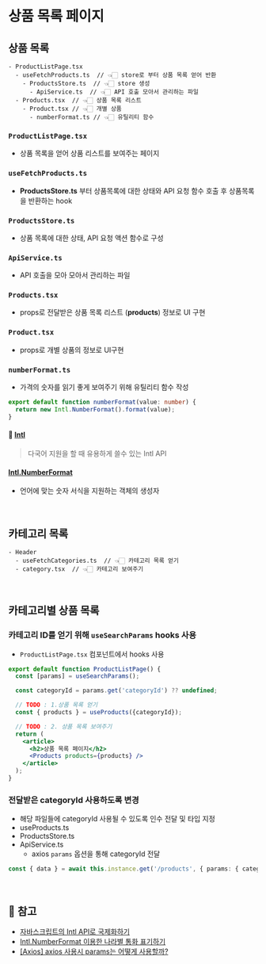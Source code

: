 # 상품 목록 페이지

## 상품 목록

```
- ProductListPage.tsx
  - useFetchProducts.ts  // 👈🏻 store로 부터 상품 목록 얻어 반환 
    - ProductsStore.ts  // 👈🏻 store 생성 
      - ApiService.ts  // 👈🏻 API 호출 모아서 관리하는 파일
  - Products.tsx  // 👈🏻 상품 목록 리스트 
    - Product.tsx // 👈🏻 개별 상품 
      - numberFormat.ts // 👈🏻 유틸리티 함수
```

### `ProductListPage.tsx`

- 상품 목록을 얻어 상품 리스트를 보여주는 페이지

### `useFetchProducts.ts`

- __ProductsStore.ts__ 부터 상품목록에 대한 상태와 API 요청 함수 호출 후 상품목록을 반환하는 hook

### `ProductsStore.ts`

- 상품 목록에 대한 상태, API 요청 액션 함수로 구성

### `ApiService.ts`

- API 호출을 모아 모아서 관리하는 파일

### `Products.tsx`

- props로 전달받은 상품 목록 리스트 (__products__) 정보로 UI 구현

### `Product.tsx`

- props로 개별 상품의 정보로 UI구현

### `numberFormat.ts`

- 가격의 숫자를 읽기 좋게 보여주기 위해 유틸리티 함수 작성

```ts
export default function numberFormat(value: number) {
  return new Intl.NumberFormat().format(value);
}
```

#### 📖 [Intl](https://developer.mozilla.org/en-US/docs/Web/JavaScript/Reference/Global_Objects/Intl)

> 다국어 지원을 할 때 유용하게 쓸수 있는 Intl API

#### [Intl.NumberFormat](https://developer.mozilla.org/ko/docs/Web/JavaScript/Reference/Global_Objects/Intl/NumberFormat)

- 언어에 맞는 숫자 서식을 지원하는 객체의 생성자

<br/>

## 카테고리 목록

```
- Header
  - useFetchCategories.ts  // 👈🏻 카테고리 목록 얻기
  - category.tsx  // 👈🏻 카테고리 보여주기
```

<br/>

## 카테고리별 상품 목록

### 카테고리 ID를 얻기 위해 `useSearchParams` hooks 사용

- `ProductListPage.tsx` 컴포넌트에서 hooks 사용

```jsx
export default function ProductListPage() {
  const [params] = useSearchParams();

  const categoryId = params.get('categoryId') ?? undefined;

  // TODO : 1.상품 목록 얻기
  const { products } = useProducts({categoryId});

  // TODO : 2. 상품 목록 보여주기
  return (
    <article>
      <h2>상품 목록 페이지</h2>
      <Products products={products} />
    </article>
  );
}
```

### 전달받은 categoryId 사용하도록 변경

- 해당 파일들에 categoryId 사용될 수 있도록 인수 전달 및 타입 지정
- useProducts.ts
- ProductsStore.ts
- ApiService.ts
  - axios `params` 옵션을 통해 categoryId 전달

```ts
const { data } = await this.instance.get('/products', { params: { categoryId } });
```

<br/>

## 🔗 참고

- [자바스크립트의 Intl API로 국제화하기](https://www.daleseo.com/js-intl-api/)
- [Intl.NumberFormat 이용한 나라별 통화 표기하기](https://peter-codinglife.tistory.com/67)
- [[Axios] axios 사용시 params는 어떻게 사용할까?](https://velog.io/@minsu2344/Axios-axios-사용시-params는-어떻게-사용할까)
